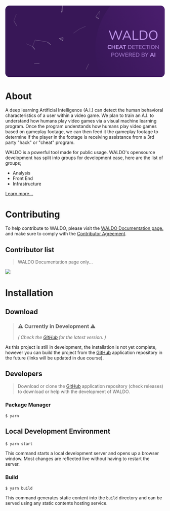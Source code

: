 
<p align="center">
  <img src="/static/img/WALDO-banner.png" alt="WALDO" href="https://waldo.vision"/>
</p>

# About
A deep learning Artificial Intelligence (A.I.) can detect the human behavioral characteristics of a user within a video game. We plan to train an A.I. to understand how humans play video games via a visual machine learning program. Once the program understands how humans play video games based on gameplay footage, we can then feed it the gameplay footage to determine if the player in the footage is receiving assistance from a 3rd party "hack" or "cheat" program. 

WALDO is a powerful tool made for public usage. WALDO's opensource development has split into groups for development ease, here are the list of groups;
- Analysis
- Front End
- Infrastructure

[Learn more...](https://docs.waldo.vision)

# Contributing
To help contribute to WALDO, please visit the [WALDO Documentation page.](https://docs.waldo.vision) and make sure to comply with the [Contributor Agreement](https://docs.waldo.vision/docs/contributing).

## Contributor list
> WALDO Documentation page only...

<a href="https://github.com/waldo-vision/docs.waldo.vision/graphs/contributors">
  <img src="https://contrib.rocks/image?repo=waldo-vision/docs.waldo.vision" />
</a>


# Installation

## Download

> ### ⚠️ Currently in Development ⚠️
> *( Check the [GitHub](https://github.com/waldo-vision) for the latest version. )*

As this project is still in development, the installation is not yet complete, however you can build the project from the [GitHub](https://github.com/waldo-vision) application repository in the future (links will be updated in due course).


## Developers
> Download or clone the [GitHub](https://github.com/waldo-vision) application repository (check releases) to download or help with the development of WALDO.

### Package Manager
```shell
$ yarn
```

## Local Development Environment

```
$ yarn start
```

This command starts a local development server and opens up a browser window. Most changes are reflected live without having to restart the server.

### Build

```
$ yarn build
```

This command generates static content into the `build` directory and can be served using any static contents hosting service.

